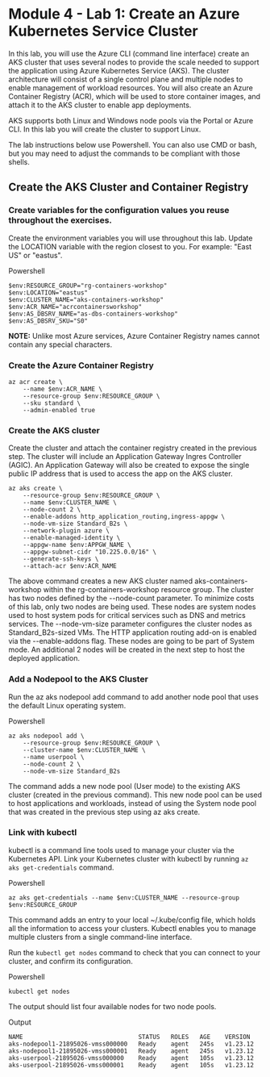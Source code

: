 # Module 4 - Lab 1: Create an Azure Kubernetes Service Cluster

In this lab, you will use the Azure CLI (command line interface) create an AKS cluster that uses several nodes to provide the scale needed to support the application using Azure Kubernetes Service (AKS). The cluster architecture will consist of a single control plane and multiple nodes to enable management of workload resources. You will also create an Azure Container Registry (ACR), which will be used to store container images, and attach it to the AKS cluster to enable app deployments.

AKS supports both Linux and Windows node pools via the Portal or Azure CLI. In this lab you will create the cluster to support Linux.

The lab instructions below use Powershell. You can also use CMD or bash, but you may need to adjust the commands to be compliant with those shells.

## Create the AKS Cluster and Container Registry

### Create variables for the configuration values you reuse throughout the exercises.

Create the environment variables you will use throughout this lab. Update the LOCATION variable with the region closest to you. For example: "East US" or "eastus".

Powershell

```console
$env:RESOURCE_GROUP="rg-containers-workshop"
$env:LOCATION="eastus"
$env:CLUSTER_NAME="aks-containers-workshop"
$env:ACR_NAME="acrcontainersworkshop"
$env:AS_DBSRV_NAME="as-dbs-containers-workshop"
$env:AS_DBSRV_SKU="S0"
```

**NOTE:** Unlike most Azure services, Azure Container Registry names cannot contain any special characters.

### Create the Azure Container Registry

```console
az acr create \
    --name $env:ACR_NAME \
    --resource-group $env:RESOURCE_GROUP \
    --sku standard \
    --admin-enabled true
```

### Create the AKS cluster

Create the cluster and attach the container registry created in the previous step. The cluster will include an Application Gateway Ingres Controller (AGIC). An Application Gateway will also be created to expose the single public IP address that is used to access the app on the AKS cluster.

```console
az aks create \
    --resource-group $env:RESOURCE_GROUP \
    --name $env:CLUSTER_NAME \
    --node-count 2 \
    --enable-addons http_application_routing,ingress-appgw \
    --node-vm-size Standard_B2s \
    --network-plugin azure \
    --enable-managed-identity \
    --appgw-name $env:APPGW_NAME \
    --appgw-subnet-cidr "10.225.0.0/16" \
    --generate-ssh-keys \
    --attach-acr $env:ACR_NAME
```

The above command creates a new AKS cluster named aks-containers-workshop within the rg-containers-workshop resource group. The cluster has two nodes defined by the --node-count parameter. To minimize costs of this lab, only two nodes are being used. These nodes are system nodes used to host system pods for critical services such as DNS and metrics services. The --node-vm-size parameter configures the cluster nodes as Standard_B2s-sized VMs. The HTTP application routing add-on is enabled via the --enable-addons flag. These nodes are going to be part of System mode. An additional 2 nodes will be created in the next step to host the deployed application.

### Add a Nodepool to the AKS Cluster

Run the az aks nodepool add command to add another node pool that uses the default Linux operating system.

Powershell

```console
az aks nodepool add \
    --resource-group $env:RESOURCE_GROUP \
    --cluster-name $env:CLUSTER_NAME \
    --name userpool \
    --node-count 2 \
    --node-vm-size Standard_B2s
```

The command adds a new node pool (User mode) to the existing AKS cluster (created in the previous command). This new node pool can be used to host applications and workloads, instead of using the System node pool that was created in the previous step using az aks create.

### Link with kubectl

kubectl is a command line tools used to manage your cluster via the Kubernetes API. Link your Kubernetes cluster with kubectl by running `az aks get-credentials` command.

Powershell

```console
az aks get-credentials --name $env:CLUSTER_NAME --resource-group $env:RESOURCE_GROUP
```

This command adds an entry to your local ~/.kube/config file, which holds all the information to access your clusters. Kubectl enables you to manage multiple clusters from a single command-line interface.

Run the `kubectl get nodes` command to check that you can connect to your cluster, and confirm its configuration.

Powershell

```console
kubectl get nodes
```

The output should list four available nodes for two node pools.

Output

```console
NAME                                STATUS   ROLES   AGE    VERSION
aks-nodepool1-21895026-vmss000000   Ready    agent   245s   v1.23.12
aks-nodepool1-21895026-vmss000001   Ready    agent   245s   v1.23.12
aks-userpool-21895026-vmss000000    Ready    agent   105s   v1.23.12
aks-userpool-21895026-vmss000001    Ready    agent   105s   v1.23.12
```
